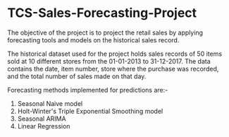 # TCS-Sales-Forecasting-Project
The objective of the project is to project the retail sales by applying forecasting tools and models on the historical sales record.

The historical dataset used for the project holds sales records of 50 items sold at 10 different stores from the 01-01-2013 to 31-12-2017. The data contains the date, item number, store where the purchase was recorded, and the total number of sales made on that day. 

Forecasting methods implemented for predictions are:-
  1. Seasonal Naive model
  2. Holt-Winter's Triple Exponential Smoothing model
  3. Seasonal ARIMA
  4. Linear Regression
